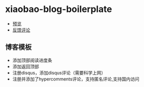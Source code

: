 # xiaobao-blog-boilerplate


- <a href="https://shenbao.github.io/xiaobao-blog" target="_blank">预览</a>
- <a href="https://shenbao.github.io/xiaobao-blog/comment.html" target="_blank">反馈评论</a>


## 博客模板


- 添加顶部阅读进度条
- 添加返回顶部
- 注册disqus，添加disqus评论（需要科学上网）
- 注册并添加了hypercomments评论，支持匿名评论,支持国内访问


